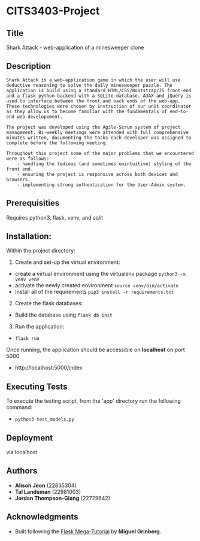 # CITS3403-Project
## Title
Shark Attack - web-application of a minesweeper clone

## Description
	Shark Attack is a web-application game in which the user will use deductive reasoning to solve the daily minesweeper puzzle. The application is build using a standard HTML/CSS/Bootstrap/JS front-end and a flask python backend with a SQLite database. AJAX and jQuery is used to interface between the front and back ends of the web-app. These technologies were chosen by instruction of our unit coordinator as they allow us to become familiar with the fundamentals of end-to-end web-developement.

	The project was developed using the Agile-Scrum system of project management. Bi-weekly meetings were attended with full comprehensive minutes written, documenting the tasks each developer was assigned to complete before the following meeting. 

	Throughout this project some of the major problems that we encountered were as follows:
		- handling the tedious (and sometimes unintuitive) styling of the front end.
		- ensuring the project is responsive across both devices and browsers.
		- implementing strong authentication for the User-Admin system.

## Prerequisities
Requires python3, flask, venv, and sqlit

## Installation:
Within the project directory:
1. Create and set-up the virtual environment:
- create a virtual environment using the virtualenv package `python3 -m venv venv`
- activate the newly created environment `source venv/bin/activate`
- Install all of the requirements `pip3 install -r requirements.txt`

2. Create the flask databases:
- Build the database using `flask db init`

3. Run the application:
- `flask run`

Once running, the application should be accessible on **localhost** on port 5000
- http://localhost:5000/index

## Executing Tests
To execute the testing script, from the 'app' directory run the following command:
- `python3 test_models.py`

## Deployment
via localhost

## Authors
* **Alison Jeon** (22835304)
* **Tal Landsman** (22981003)
* **Jordan Thompson-Giang** (22729642)

## Acknowledgments
* Built following the [Flask Mega-Tutorial](https://blog.miguelgrinberg.com/post/the-flask-mega-tutorial-part-i-hello-world) by **Miguel Grinberg**.
